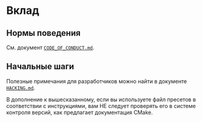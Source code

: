 # Вклад

<!--
    Short overview, rules, general guidelines, notes about pull requests and
    style should go here.
-->

## Нормы поведения

См. документ [`CODE_OF_CONDUCT.md`](/docs/CODE_OF_CONDUCT.md).

## Начальные шаги

Полезные примечания для разработчиков можно найти в документе [`HACKING.md`](/docs/HACKING.md).

В дополнение к вышесказанному, если вы используете файл пресетов в соответствии с инструкциями, вам НЕ следует проверять его в системе контроля версий, как предлагает документация CMake.